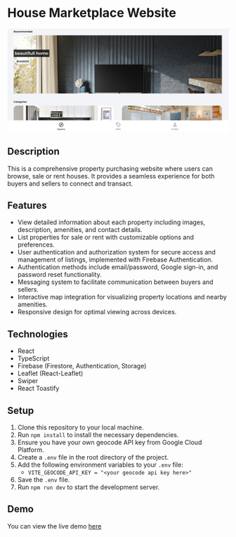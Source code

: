 # House Marketplace Website

![Home Page](./public/project_home.png)

## Description

This is a comprehensive property purchasing website where users can browse, sale or rent houses. It provides a seamless experience for both buyers and sellers to connect and transact.

## Features

-   View detailed information about each property including images, description, amenities, and contact details.
-   List properties for sale or rent with customizable options and preferences.
-   User authentication and authorization system for secure access and management of listings, implemented with Firebase Authentication.
-   Authentication methods include email/password, Google sign-in, and password reset functionality.
-   Messaging system to facilitate communication between buyers and sellers.
-   Interactive map integration for visualizing property locations and nearby amenities.
-   Responsive design for optimal viewing across devices.

## Technologies

-   React
-   TypeScript
-   Firebase (Firestore, Authentication, Storage)
-   Leaflet (React-Leaflet)
-   Swiper
-   React Toastify

## Setup

1. Clone this repository to your local machine.
2. Run `npm install` to install the necessary dependencies.
3. Ensure you have your own geocode API key from Google Cloud Platform.
4. Create a `.env` file in the root directory of the project.
5. Add the following environment variables to your `.env` file:
    - `VITE_GEOCODE_API_KEY = "<your geocode api key here>"`
6. Save the `.env` file.
7. Run `npm run dev` to start the development server.

## Demo

You can view the live demo [here](https://property-purchase-app.vercel.app/)
